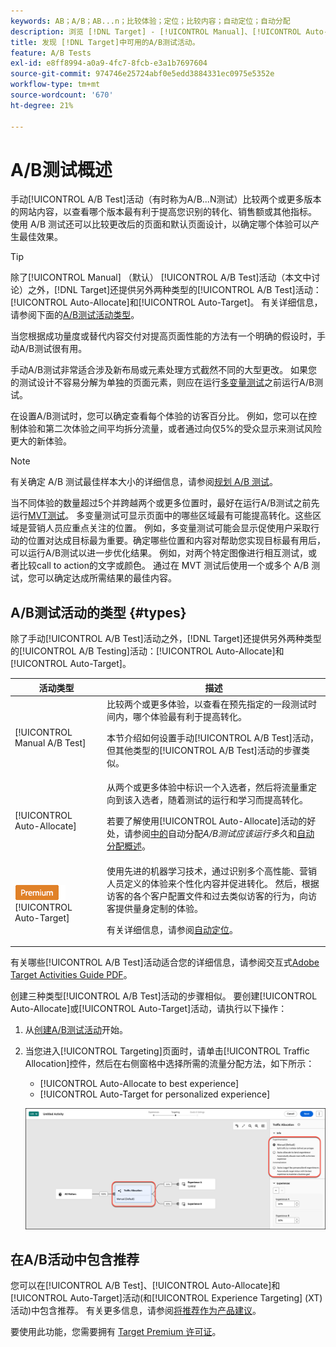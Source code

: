 ```yaml
---
keywords: AB；A/B；AB...n；比较体验；定位；比较内容；自动定位；自动分配
description: 浏览 [!DNL Target] - [!UICONTROL Manual]、[!UICONTROL Auto-Allocate]和[!UICONTROL Auto-Target]中的A/B测试活动。
title: 发现 [!DNL Target]中可用的A/B测试活动。
feature: A/B Tests
exl-id: e8ff8994-a0a9-4fc7-8fcb-e3a1b7697604
source-git-commit: 974746e25724abf0e5edd3884331ec0975e5352e
workflow-type: tm+mt
source-wordcount: '670'
ht-degree: 21%

---
```


# A/B测试概述

手动[!UICONTROL A/B Test]活动（有时称为A/B...N测试）比较两个或更多版本的网站内容，以查看哪个版本最有利于提高您识别的转化、销售额或其他指标。 使用 A/B 测试还可以比较更改后的页面和默认页面设计，以确定哪个体验可以产生最佳效果。

>[!TIP]
>
>除了[!UICONTROL Manual] （默认） [!UICONTROL A/B Test]活动（本文中讨论）之外，[!DNL Target]还提供另外两种类型的[!UICONTROL A/B Test]活动： [!UICONTROL Auto-Allocate]和[!UICONTROL Auto-Target]。 有关详细信息，请参阅下面的[A/B测试活动类型](#types)。

当您根据成功量度或替代内容交付对提高页面性能的方法有一个明确的假设时，手动A/B测试很有用。

手动A/B测试非常适合涉及新布局或元素处理方式截然不同的大型更改。 如果您的测试设计不容易分解为单独的页面元素，则应在运行[多变量测试](/help/main/c-activities/c-multivariate-testing/multivariate-testing.md)之前运行A/B测试。

在设置A/B测试时，您可以确定查看每个体验的访客百分比。 例如，您可以在控制体验和第二次体验之间平均拆分流量，或者通过向仅5%的受众显示来测试风险更大的新体验。

>[!NOTE]
>
>有关确定 A/B 测试最佳样本大小的详细信息，请参阅[规划 A/B 测试](/help/main/c-activities/t-test-ab/sample-size-determination.md)。

当不同体验的数量超过5个并跨越两个或更多位置时，最好在运行A/B测试之前先运行[MVT测试](/help/main/c-activities/c-multivariate-testing/multivariate-testing.md)。 多变量测试可显示页面中的哪些区域最有可能提高转化。这些区域是营销人员应重点关注的位置。 例如，多变量测试可能会显示促使用户采取行动的位置对达成目标最为重要。确定哪些位置和内容对帮助您实现目标最有用后，可以运行A/B测试以进一步优化结果。 例如，对两个特定图像进行相互测试，或者比较call to action的文字或颜色。 通过在 MVT 测试后使用一个或多个 A/B 测试，您可以确定达成所需结果的最佳内容。

## A/B测试活动的类型 {#types}

除了手动[!UICONTROL A/B Test]活动之外，[!DNL Target]还提供另外两种类型的[!UICONTROL A/B Testing]活动：[!UICONTROL Auto-Allocate]和[!UICONTROL Auto-Target]。

| 活动类型 | 描述 |
| --- | --- |
| [!UICONTROL Manual A/B Test] | 比较两个或更多体验，以查看在预先指定的一段测试时间内，哪个体验最有利于提高转化。<P>本节介绍如何设置手动[!UICONTROL A/B Test]活动，但其他类型的[!UICONTROL A/B Test]活动的步骤类似。 |
| [!UICONTROL Auto-Allocate] | 从两个或更多体验中标识一个入选者，然后将流量重定向到该入选者，随着测试的运行和学习而提高转化。<P>若要了解使用[!UICONTROL Auto-Allocate]活动的好处，请参阅[中的](/help/main/c-activities/t-test-ab/sample-size-determination.md#auto-allocate)自动分配&#x200B;*A/B测试应该运行多久*&#x200B;和[自动分配概述](/help/main/c-activities/automated-traffic-allocation/automated-traffic-allocation.md)。 |
| ![高级徽章](/help/main/assets/premium.png) [!UICONTROL Auto-Target] | 使用先进的机器学习技术，通过识别多个高性能、营销人员定义的体验来个性化内容并促进转化。 然后，根据访客的各个客户配置文件和过去类似访客的行为，向访客提供量身定制的体验。<P>有关详细信息，请参阅[自动定位](/help/main/c-activities/auto-target/auto-target-to-optimize.md)。 |

有关哪些[!UICONTROL A/B Test]活动适合您的详细信息，请参阅交互式[Adobe Target Activities Guide PDF](/help/main/c-activities/target-activities-guide.md)。

创建三种类型[!UICONTROL A/B Test]活动的步骤相似。 要创建[!UICONTROL Auto-Allocate]或[!UICONTROL Auto-Target]活动，请执行以下操作：

1. 从[创建A/B测试活动](/help/main/c-activities/t-test-ab/t-test-create-ab/test-create-ab.md)开始。
1. 当您进入[!UICONTROL Targeting]页面时，请单击[!UICONTROL Traffic Allocation]控件，然后在右侧窗格中选择所需的流量分配方法，如下所示：

   * [!UICONTROL Auto-Allocate to best experience]
   * [!UICONTROL Auto-Target for personalized experience]

   ![流量分配方法设置](/help/main/c-activities/t-test-ab/t-test-create-ab/assets/traffic-allocation-method-new.png)

## 在A/B活动中包含推荐

您可以在[!UICONTROL A/B Test]、[!UICONTROL Auto-Allocate]和[!UICONTROL Auto-Target]活动(和[!UICONTROL Experience Targeting] (XT)活动)中包含推荐。 有关更多信息，请参阅[将推荐作为产品建议](/help/main/c-recommendations/recommendations-as-an-offer.md)。

要使用此功能，您需要拥有 [Target Premium 许可证](/help/main/c-intro/intro.md#premium)。
